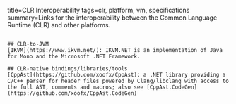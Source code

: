 title=CLR Interoperability
tags=clr, platform, vm, specifications
summary=Links for the interoperability between the Common Language Runtime (CLR) and other platforms.
~~~~~~

## CLR-to-JVM
[IKVM](https://www.ikvm.net/): IKVM.NET is an implementation of Java for Mono and the Microsoft .NET Framework.

## CLR-native bindings/libraries/tools
[CppAst](https://github.com/xoofx/CppAst): a .NET library providing a C/C++ parser for header files powered by Clang/libclang with access to the full AST, comments and macros; also see [CppAst.CodeGen](https://github.com/xoofx/CppAst.CodeGen)

